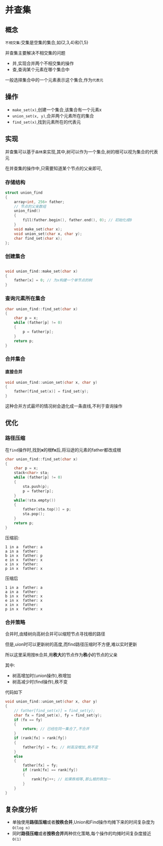 # 并查集

## 概念

<span v-pre>`不相交集`:交集是空集的集合,如{2,3,4}和{1,5}</span>

并查集主要解决不相交集的问题

- 并,实现合并两个不相交集的操作
- 查,查询某个元素在哪个集合中
  
一般选择集合中的一个元素表示这个集合,作为`代表元`

## 操作

- `make_set(x)`,创建一个集合,该集合有一个元素x
- `union_set(x, y)`,合并两个元素所在的集合
- `find_set(x)`,找到元素所在的代表元

## 实现

并查集可以基于`森林`来实现,其中,树可以作为一个集合,树的根可以视为集合的代表元

在并查集的操作中,只需要知道某个节点的父亲即可,

### 存储结构

```c++
struct union_find
{
    array<int, 256> father;
    // 节点的父亲数组
    union_find()
    {
        fill(father.begin(), father.end(), 0); // 初始化成0
    }
    void make_set(char x);
    void union_set(char x, char y);
    char find_set(char x);
};
```

### 创建集合

```c++

void union_find::make_set(char x)
{
    father[x] = 0; // 为x构建一个单节点的树
}

```

### 查询元素所在集合

```c++
char union_find::find_set(char x)
{
    char p = x;
    while (father[p] != 0)
    {
        p = father[p];
    }
    return p;
}
```

### 合并集合

#### 直接合并

```c++
void union_find::union_set(char x, char y)
{
    father[find_set(x)] = find_set(y);
}
```

这种合并方式最坏的情况树会退化成一条直线,不利于查询操作

## 优化

### 路径压缩

在`find`操作时,找到**x**的根**fx**后,将沿途的元素的father都改成根

```c++
char union_find::find_set(char x)
{
    char p = x;
    stack<char> sta;
    while (father[p] != 0)
    {
        sta.push(p);
        p = father[p];
    }
    while(!sta.empty())
    {
        father[sta.top()] = p;
        sta.pop();
    }
    return p;
}
```

压缩前:

    1 in a  father: a
    a in a  father:
    b in x  father: p
    e in x  father: x
    x in x  father:
    p in x  father: x

压缩后

    1 in a  father: a
    a in a  father:
    b in x  father: x
    e in x  father: x
    x in x  father:
    p in x  father: x


### 合并策略

合并时,由矮树向高树合并可以缩短节点寻找根的路径

但是,uion时可以更新树的高度,而find路径压缩时不方便,难以实时更新

所以这里采用按`秩`合并,用**秩大**的节点作为**秩小**的节点的父亲

其中:
- 树高增加时(union操作),秩增加
- 树高减少时(find操作),秩不变
  
代码如下

```c++
void union_find::union_set(char x, char y)
{
    // father[find_set(x)] = find_set(y);
    char fx = find_set(x), fy = find_set(y);
    if (fx == fy)
    {
        return; // 已经在同一集合了,不合并
    }
    if (rank[fx] > rank[fy])
    {
        father[fy] = fx; // 树高没增加,秩不变
    }
    else
    {
        father[fx] = fy;
        if (rank[fx] == rank[fy])
        {
            rank[fy]++; // 如果秩相等,那么根的秩加一
        }
    }
}
```

## 复杂度分析



- 单独使用**路径压缩**或者**按秩合并**,Union和Find操作均摊下来的时间复杂度为`O(log n)`
- 同时**路径压缩**或者**按秩合并**两种优化策略,每个操作的均摊时间复杂度接近`O(1)`
